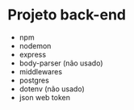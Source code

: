 # Projeto back-end

- npm
- nodemon
- express
- body-parser (não usado)
- middlewares
- postgres
- dotenv (não usado)
- json web token